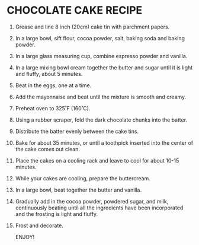 # CHOCOLATE CAKE RECIPE

1. Grease and line 8 inch (20cm) cake tin with parchment papers.

2. In a large bowl, sift flour, cocoa powder, salt, baking soda and baking powder.

3. In a large glass measuring cup, combine espresso powder and vanilla.

4. In a large mixing bowl cream together the butter and sugar until it is light and fluffy, about 5 minutes.

5. Beat in the eggs, one at a time.

6. Add the mayonnaise and beat until the mixture is smooth and creamy.

7. Preheat oven to 325˚F (160˚C).

8. Using a rubber scraper, fold the dark chocolate chunks into the batter.

9. Distribute the batter evenly between the cake tins.

10. Bake for about 35 minutes, or until a toothpick inserted into the center of the cake comes out clean.

11. Place the cakes on a cooling rack and leave to cool for about 10-15 minutes.

12. While your cakes are cooling, prepare the buttercream.

13. In a large bowl, beat together the butter and vanilla.

14. Gradually add in the cocoa powder, powdered sugar, and milk, continuously beating until all the ingredients have been incorporated and the frosting is light and fluffy.

15. Frost and decorate.

    ENJOY!